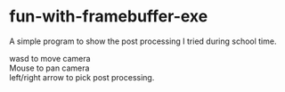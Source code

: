 # fun-with-framebuffer-exe
A simple program to show the post processing I tried during school time.  
  
wasd to move camera  
Mouse to pan camera  
left/right arrow to pick post processing.  
  
